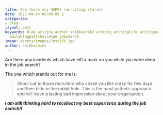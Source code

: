 ```yaml
---
title: Are there any HAPPY recruiting stories
date: 2021-09-04 00:00:00 Z
categories:
- blog
layout: post
keywords: blog writing author shikhashikz writing writinglife writingcommunity dailyblogpost
  dailyblogpostchallenge jobsearch
image: assets/images/Post156.jpg
author: shikhashikz
---
```


Are there any incidents which have left a mark on you while you were deep in the job search?

The one which stands out for me is:

>Shout out to those recruiters who chase you like crazy for few days and then hide in the rabbit hole. This is the most pathetic approach and will leave a lasting bad impression about your organization.
>

***I am still thinking hard to recollect my best experience during the job search!!***
